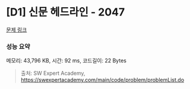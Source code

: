 # [D1] 신문 헤드라인 - 2047 

[문제 링크](https://swexpertacademy.com/main/code/problem/problemDetail.do?contestProbId=AV5QKsLaAy0DFAUq) 

### 성능 요약

메모리: 43,796 KB, 시간: 92 ms, 코드길이: 22 Bytes



> 출처: SW Expert Academy, https://swexpertacademy.com/main/code/problem/problemList.do